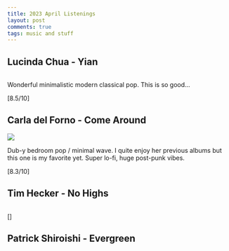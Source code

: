```yaml
---
title: 2023 April Listenings
layout: post
comments: true
tags: music and stuff
---
```


## Lucinda Chua - Yian

  ![]()

  Wonderful minimalistic modern classical pop. This is so good...

  [8.5/10]

## Carla del Forno - Come Around

  ![](https://f4.bcbits.com/img/a2354721515_16.jpg)

  Dub-y bedroom pop / minimal wave. I quite enjoy her previous albums but this one is my favorite yet. Super lo-fi, huge post-punk vibes.

  [8.3/10]

## Tim Hecker - No Highs

  ![]()

  []

## Patrick Shiroishi - Evergreen

  ![]()


